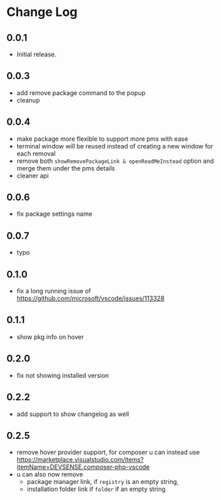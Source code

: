 # Change Log

## 0.0.1

- Initial release.

## 0.0.3

- add remove package command to the popup
- cleanup

## 0.0.4

- make package more flexible to support more pms with ease
- terminal window will be reused instead of creating a new window for each removal
- remove both `showRemovePackageLink & openReadMeInstead` option and merge them under the pms details
- cleaner api

## 0.0.6

- fix package settings name

## 0.0.7

- typo

## 0.1.0

- fix a long running issue of https://github.com/microsoft/vscode/issues/113328

## 0.1.1

- show pkg info on hover

## 0.2.0

- fix not showing installed version

## 0.2.2

- add support to show changelog as well

## 0.2.5

- remove hover provider support, for composer u can instead use https://marketplace.visualstudio.com/items?itemName=DEVSENSE.composer-php-vscode
- u can also now remove
    - package manager link, if `registry` is an empty string,
    - installation folder link if `folder` if an empty string
